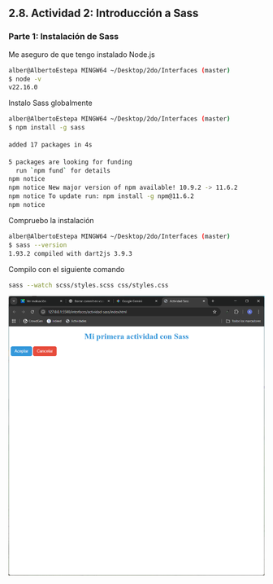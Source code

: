 ## 2.8. Actividad 2: Introducción a Sass

### Parte 1: Instalación de Sass

Me aseguro de que tengo instalado Node.js

````bash
alber@AlbertoEstepa MINGW64 ~/Desktop/2do/Interfaces (master)    
$ node -v
v22.16.0
````
Instalo Sass globalmente
````bash
alber@AlbertoEstepa MINGW64 ~/Desktop/2do/Interfaces (master)    
$ npm install -g sass

added 17 packages in 4s

5 packages are looking for funding
  run `npm fund` for details
npm notice
npm notice New major version of npm available! 10.9.2 -> 11.6.2
npm notice To update run: npm install -g npm@11.6.2
npm notice
````
Compruebo la instalación
````bash
alber@AlbertoEstepa MINGW64 ~/Desktop/2do/Interfaces (master)
$ sass --version
1.93.2 compiled with dart2js 3.9.3
````

Compilo con el siguiente comando
````bash
sass --watch scss/styles.scss css/styles.css
````

![img](assets/image.png)

